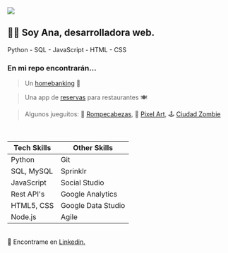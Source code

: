 <img src="https://media.giphy.com/media/DSJXFUdrXtLWu8qFH6/giphy.gif" />

## 👩‍💻 Soy Ana, desarrolladora web.
Python - SQL - JavaScript - HTML - CSS

### En mi repo encontrarán...

> Un <a href="https://anita86.github.io/Proyecto-2-Homebanking/">homebanking</a> 🏧 

> Una app de <a href="https://anita86.github.io/Proyecto-6-Reservando/">reservas</a> para restaurantes 🍽️ 

> Algunos jueguitos: 🧩 <a href="https://anita86.github.io/Proyecto-3-Rompecabezas/">Rompecabezas</a>, 🎨 <a href="https://anita86.github.io/Proyecto-4-Pixel-art/">Pixel Art</a>, 🕹️ <a href="https://anita86.github.io/Proyecto-5-Ciudad-Zombie/">Ciudad Zombie</a>  

<br>

Tech Skills | Other Skills
------------ | -------------
 Python | Git
 SQL, MySQL | Sprinklr
JavaScript | Social Studio
Rest API's | Google Analytics
HTML5, CSS | Google Data Studio
Node.js | Agile

<br>
📍 Encontrame en <a href="https://www.linkedin.com/in/ana-bobadilla/">Linkedin.</a>




<!---
anita86/anita86 is a ✨ special ✨ repository because its `README.md` (this file) appears on your GitHub profile.
You can click the Preview link to take a look at your changes.
--->
